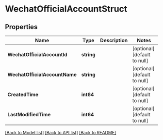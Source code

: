 # WechatOfficialAccountStruct

## Properties
Name | Type | Description | Notes
------------ | ------------- | ------------- | -------------
**WechatOfficialAccountId** | **string** |  | [optional] [default to null]
**WechatOfficialAccountName** | **string** |  | [optional] [default to null]
**CreatedTime** | **int64** |  | [optional] [default to null]
**LastModifiedTime** | **int64** |  | [optional] [default to null]

[[Back to Model list]](../README.md#documentation-for-models) [[Back to API list]](../README.md#documentation-for-api-endpoints) [[Back to README]](../README.md)


